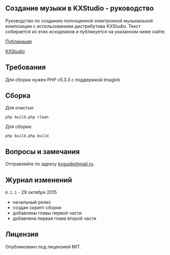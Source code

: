Создание музыки в KXStudio - руководство
----------------------------------------

Руководство по созданию полноценной электронной музыкальной композиции с использованием дистрибутива KXStudio. Текст собирается из этих исходников и публикуется на указанном ниже сайте.

[Публикация](https://ru-kxguide.rhcloud.com/)

[KXStudio](http://kxstudio.linuxaudio.org)

## Требования
Для сборки нужен PHP v5.3.3 с поддержкой Imagick

## Сборка
Для очистки:

`php build.php clean`

Для сборки:

`php build.php build`

## Вопросы и замечания
Отправляйте по адресу kxguide@mail.ru.

## Журнал изменений

`0.1.1` - 29 октября 2015

- начальный релиз
- создан скрипт сборки
- добавлены главы первой части
- добавлена первая глава второй части


## Лицензия
Опубликовано под лицензией MIT.
